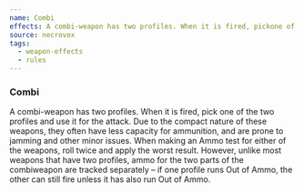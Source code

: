 ```yaml
---
name: Combi
effects: A combi-weapon has two profiles. When it is fired, pickone of the two profiles and use it for the attack. Due tothe compact nature of these weapons, they often haveless capacity for ammunition, and are prone to jammingand other minor issues. When making an Ammo testfor either of the weapons, roll twice and apply theworst result. However, unlike most weapons that havetwo profiles, ammo for the two parts of the combiweapon are tracked separately – if one profile runs Outof Ammo, the other can still fire unless it has also runOut of Ammo.
source: necrovox
tags:
  - weapon-effects
  - rules
---
```

### Combi

A combi-weapon has two profiles. When it is fired, pick
one of the two profiles and use it for the attack. Due to
the compact nature of these weapons, they often have
less capacity for ammunition, and are prone to jamming
and other minor issues. When making an Ammo test
for either of the weapons, roll twice and apply the
worst result. However, unlike most weapons that have
two profiles, ammo for the two parts of the combiweapon are tracked separately – if one profile runs Out
of Ammo, the other can still fire unless it has also run
Out of Ammo.